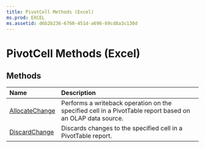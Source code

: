 ```yaml
---
title: PivotCell Methods (Excel)
ms.prod: EXCEL
ms.assetid: d6b2b236-6760-451d-a696-69cd8a3c130d
---
```



# PivotCell Methods (Excel)

## Methods



|**Name**|**Description**|
|:-----|:-----|
|[AllocateChange](pivotcell-allocatechange-method-excel.md)|Performs a writeback operation on the specified cell in a PivotTable report based on an OLAP data source.|
|[DiscardChange](pivotcell-discardchange-method-excel.md)|Discards changes to the specified cell in a PivotTable report.|

